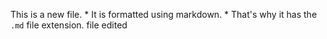 This is a new file. * It is formatted using markdown. * That's why it has the `.md` file extension.
file edited
